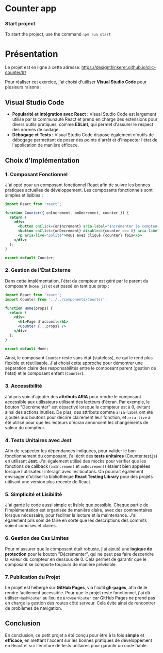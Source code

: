 # Counter app

### Start project
To start the project, use the command `npm run start`

# Présentation

Le projet est en ligne à cette adresse: https://designthinkerer.github.io/clic-counter/#/


Pour réaliser cet exercice, j'ai choisi d'utiliser **Visual Studio Code** pour plusieurs raisons :

## Visual Studio Code

- **Popularité et Intégration avec React** : Visual Studio Code est largement utilisé par la communauté React et prend en charge des extensions pour divers outils pratiques, comme **ESLint**, qui permet d'assurer le respect des normes de codage.
- **Débogage et Tests** : Visual Studio Code dispose également d'outils de débogage permettant de poser des points d'arrêt et d'inspecter l'état de l'application de manière efficace.

## Choix d'Implémentation

### 1. Composant Fonctionnel

J'ai opté pour un composant fonctionnel React afin de suivre les bonnes pratiques actuelles de développement. Les composants fonctionnels sont simples et lisibles :

```jsx
import React from 'react';

function Counter({ onIncrement, onDecrement, counter }) {
  return (
    <div>
      <button onClick={onIncrement} aria-label="Incrémenter le compteur">Incrémenter</button>
      <button onClick={onDecrement} disabled={counter === 0} aria-label="Décrémenter le compteur" aria-disabled={counter === 0}>Décrémenter</button>
      <p aria-live="polite">Vous avez cliqué {counter} fois</p>
    </div>
  );
}

export default Counter;
```

### 2. Gestion de l'État Externe

Dans cette implémentation, l'état du compteur est géré par le parent du composant (`Home.js`) et est passé en tant que prop :

```jsx
import React from 'react';
import Counter from '../../components/Counter';

function Home(props) {
  return (
    <div>
      <h1>Page d'accueil</h1>
      <Counter {...props} />
    </div>
  );
}

export default Home;
```

Ainsi, le composant `Counter` reste sans état (stateless), ce qui le rend plus flexible et réutilisable. J'ai choisi cette approche pour démontrer une séparation claire des responsabilités entre le composant parent (gestion de l'état) et le composant enfant (`Counter`).

### 3. Accessibilité

J'ai pris soin d'ajouter des **attributs ARIA** pour rendre le composant accessible aux utilisateurs utilisant des lecteurs d'écran. Par exemple, le bouton "Décrémenter" est désactivé lorsque le compteur est à 0, évitant ainsi des actions inutiles. De plus, des attributs comme `aria-label` ont été ajoutés aux boutons pour décrire clairement leur fonction, et `aria-live` a été utilisé pour que les lecteurs d'écran annoncent les changements de valeur du compteur.

### 4. Tests Unitaires avec Jest

Afin de respecter les dépendances indiquées, pour valider le bon fonctionnement du composant, j'ai écrit des **tests unitaires** (Counter.test.js) en utilisant **Jest**. J'ai également utilisé des mocks pour vérifier que les fonctions de callback (`onIncrement` et `onDecrement`) étaient bien appelées lorsque l'utilisateur interagit avec les boutons. On pourrait également envisager d'utiliser la bibliothèque **React Testing Library** pour des projets utilisant une version plus récente de React.

### 5. Simplicité et Lisibilité

J'ai gardé le code aussi simple et lisible que possible. Chaque partie de l'implémentation est organisée de manière claire, avec des commentaires lorsque nécessaire, pour faciliter la lecture et la maintenance. J'ai également pris soin de faire en sorte que les descriptions des commits soient concises et claires.

### 6. Gestion des Cas Limites

Pour m'assurer que le composant était robuste, j'ai ajouté une **logique de protection** pour le bouton "Décrémenter", qui ne peut pas faire descendre la valeur du compteur en dessous de 0. Cela permet de garantir que le composant se comporte toujours de manière prévisible.

### 7. Publication du Projet

Le projet est hébergé sur **GitHub Pages**, via l'outil **gh-pages**, afin de le rendre facilement accessible. Pour que le projet reste fonctionnel, j'ai dû utiliser `HashRouter` au lieu de `BrowserRouter` car GitHub Pages ne prend pas en charge la gestion des routes côté serveur. Cela évite ainsi de rencontrer de problèmes de navigation.


## Conclusion

En conclusion, ce petit projet a été conçu pour être à la fois **simple** et **efficace**, en mettant l'accent sur les bonnes pratiques de développement en React et sur l'écriture de tests unitaires pour garantir un code fiable.
